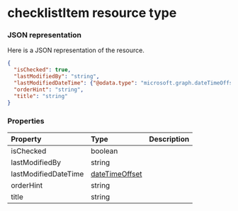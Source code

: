# checklistItem resource type



### JSON representation

Here is a JSON representation of the resource.

<!-- {
  "blockType": "resource",
  "optionalProperties": [

  ],
  "@odata.type": "microsoft.graph.checklistitem"
}-->

```json
{
  "isChecked": true,
  "lastModifiedBy": "string",
  "lastModifiedDateTime": {"@odata.type": "microsoft.graph.dateTimeOffset"},
  "orderHint": "string",
  "title": "string"
}

```
### Properties
| Property	   | Type	|Description|
|:---------------|:--------|:----------|
|isChecked|boolean||
|lastModifiedBy|string||
|lastModifiedDateTime|[dateTimeOffset](datetimeoffset.md)||
|orderHint|string||
|title|string||

<!-- uuid: 8fcb5dbc-d5aa-4681-8e31-b001d5168d79
2015-10-25 14:57:30 UTC -->
<!-- {
  "type": "#page.annotation",
  "description": "checklistItem resource",
  "keywords": "",
  "section": "documentation",
  "tocPath": ""
}-->
